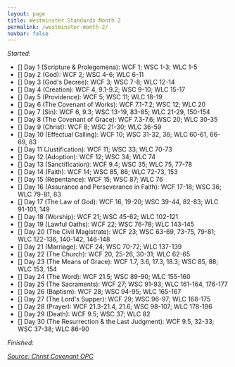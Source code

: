 ```yaml
---
layout: page
title: Westminster Standards Month 2
permalink: /westminster-month-2/
navbar: false
---
```


*Started:*

- [] Day 1 (Scripture & Prolegomena): WCF 1; WSC 1-3; WLC 1-5
- [] Day 2 (God): WCF 2; WSC 4-6; WLC 6-11
- [] Day 3 (God's Decree): WCF 3; WSC 7-8; WLC 12-14
- [] Day 4 (Creation): WCF 4, 9.1-9.2; WSC 9-10; WLC 15-17
- [] Day 5 (Providence): WCF 5; WSC 11; WLC 18-19
- [] Day 6 (The Covenant of Works): WCF 7.1-7.2; WSC 12; WLC 20
- [] Day 7 (Sin): WCF 6, 9.3; WSC 13-19, 83-85; WLC 21-29, 150-154
- [] Day 8 (The Covenant of Grace): WCF 7.3-7.6; WSC 20; WLC 30-35
- [] Day 9 (Christ): WCF 8; WSC 21-30; WLC 36-59
- [] Day 10 (Effectual Calling): WCF 10; WSC 31-32, 36; WLC 60-61, 66-69, 83
- [] Day 11 (Justification): WCF 11; WSC 33; WLC 70-73
- [] Day 12 (Adoption): WCF 12; WSC 34; WLC 74
- [] Day 13 (Sanctification): WCF 9.4; WSC 35; WLC 75, 77-78
- [] Day 14 (Faith): WCF 14; WSC 85, 86; WLC 72-73, 153
- [] Day 15 (Repentance): WCF 15; WSC 87; WLC 76
- [] Day 16 (Assurance and Perseverance in Faith): WCF 17-18; WSC 36; WLC 79-81, 83
- [] Day 17 (The Law of God): WCF 16, 19-20; WSC 39-44, 82-83; WLC 91-101, 149
- [] Day 18 (Worship): WCF 21; WSC 45-62; WLC 102-121
- [] Day 19 (Lawful Oaths): WCF 22; WSC 76-78; WLC 143-145
- [] Day 20 (The Civil Magistrate): WCF 23; WSC 63-69, 73-75, 79-81; WLC 122-136, 140-142, 146-148
- [] Day 21 (Marriage): WCF 24; WSC 70-72; WLC 137-139
- [] Day 22 (The Church): WCF 20, 25-26, 30-31; WLC 62-65
- [] Day 23 (The Means of Grace): WCF 1.7, 3.6, 17.3, 18.3; WSC 85, 88; WLC 153, 154
- [] Day 24 (The Word): WCF 21.5; WSC 89-90; WLC 155-160
- [] Day 25 (The Sacraments): WCF 27; WSC 91-93; WLC 161-164, 176-177
- [] Day 26 (Baptism): WCF 28; WSC 94-95; WLC 165-167
- [] Day 27 (The Lord's Supper): WCF 29; WSC 96-97; WLC 168-175
- [] Day 28 (Prayer): WCF 21.3-21.4, 21.6; WSC 98-107; WLC 178-196
- [] Day 29 (Death): WCF 9.5; WSC 37; WLC 82
- [] Day 30 (The Resurrection & the Last Judgment): WCF 9.5, 32-33; WSC 37-38; WLC 86-90

*Finished:*

[*Source: Christ Covenant OPC*](https://s3.us-west-1.amazonaws.com/blog.swang.cloud/westminster-monthly-systematic.pdf)